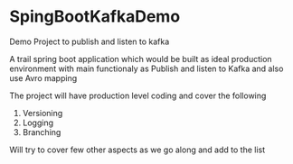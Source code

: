 # SpingBootKafkaDemo
Demo Project to publish and listen to kafka 

A trail spring boot application which would be built as ideal production environment with main functionaly as Publish and listen to Kafka and also use Avro mapping

The project will have production level coding and cover the following

1. Versioning
2. Logging
3. Branching

Will try to cover few other aspects as we go along and add to the list
